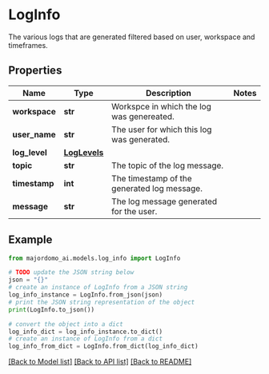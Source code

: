 # LogInfo

The various logs that are generated filtered based on user, workspace and timeframes.

## Properties

Name | Type | Description | Notes
------------ | ------------- | ------------- | -------------
**workspace** | **str** | Workspce in which the log was genereated. | 
**user_name** | **str** | The user for which this log was generated. | 
**log_level** | [**LogLevels**](LogLevels.md) |  | 
**topic** | **str** | The topic of the log message. | 
**timestamp** | **int** | The timestamp of the generated log message. | 
**message** | **str** | The log message generated for the user. | 

## Example

```python
from majordomo_ai.models.log_info import LogInfo

# TODO update the JSON string below
json = "{}"
# create an instance of LogInfo from a JSON string
log_info_instance = LogInfo.from_json(json)
# print the JSON string representation of the object
print(LogInfo.to_json())

# convert the object into a dict
log_info_dict = log_info_instance.to_dict()
# create an instance of LogInfo from a dict
log_info_from_dict = LogInfo.from_dict(log_info_dict)
```
[[Back to Model list]](../README.md#documentation-for-models) [[Back to API list]](../README.md#documentation-for-api-endpoints) [[Back to README]](../README.md)


